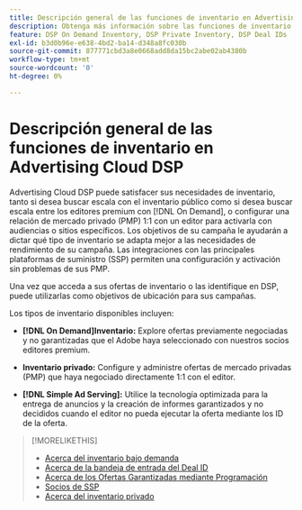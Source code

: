 ```yaml
---
title: Descripción general de las funciones de inventario en Advertising Cloud DSP
description: Obtenga más información sobre las funciones de inventario disponibles.
feature: DSP On Demand Inventory, DSP Private Inventory, DSP Deal IDs
exl-id: b3d0b96e-e638-4bd2-ba14-d348a8fc030b
source-git-commit: 877771cbd3a8e0668add8da15bc2abe02ab4380b
workflow-type: tm+mt
source-wordcount: '0'
ht-degree: 0%

---
```


# Descripción general de las funciones de inventario en Advertising Cloud DSP

Advertising Cloud DSP puede satisfacer sus necesidades de inventario, tanto si desea buscar escala con el inventario público como si desea buscar escala entre los editores premium con [!DNL On Demand], o configurar una relación de mercado privado (PMP) 1:1 con un editor para activarla con audiencias o sitios específicos. Los objetivos de su campaña le ayudarán a dictar qué tipo de inventario se adapta mejor a las necesidades de rendimiento de su campaña. Las integraciones con las principales plataformas de suministro (SSP) permiten una configuración y activación sin problemas de sus PMP.

Una vez que acceda a sus ofertas de inventario o las identifique en DSP, puede utilizarlas como objetivos de ubicación para sus campañas.

Los tipos de inventario disponibles incluyen:

* **[!DNL On Demand]Inventario:** Explore ofertas previamente negociadas y no garantizadas que el Adobe haya seleccionado con nuestros socios editores premium.

* **Inventario privado:** Configure y administre ofertas de mercado privadas (PMP) que haya negociado directamente 1:1 con el editor.

* **[!DNL Simple Ad Serving]:** Utilice la tecnología optimizada para la entrega de anuncios y la creación de informes garantizados y no decididos cuando el editor no pueda ejecutar la oferta mediante los ID de la oferta.

>[!MORELIKETHIS]
>
>* [Acerca del inventario bajo demanda](on-demand-inventory-about.md)
>* [Acerca de la bandeja de entrada del Deal ID](deal-id-inbox-about.md)
>* [Acerca de los Ofertas Garantizadas mediante Programación](programmatic-guaranteed-about.md)
>* [Socios de SSP](ssp-partners.md)
>* [Acerca del inventario privado](private-inventory-about.md)

